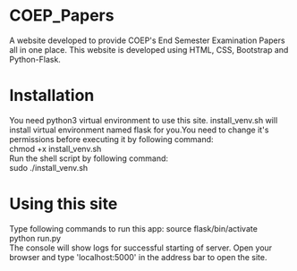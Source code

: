 # COEP_Papers
A website developed to provide COEP's End Semester Examination Papers all in one place. This website is developed using HTML, CSS, Bootstrap and Python-Flask.

# Installation
You need python3 virtual environment to use this site. install_venv.sh will install virtual environment named flask for you.You need to change it's permissions before executing it by following command: <br />
    chmod +x install_venv.sh <br />
Run the shell script by following command: <br />
    sudo ./install_venv.sh  <br />

# Using this site
Type following commands to run this app:
    source flask/bin/activate <br />
    python run.py <br />
The console will show logs for successful starting of server. Open your browser and type 'localhost:5000' in the address bar to open the site.
